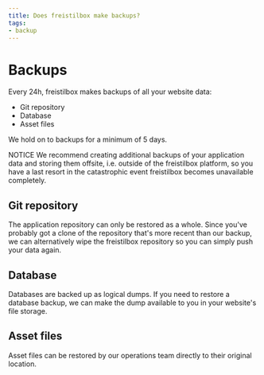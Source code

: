 ```yaml
---
title: Does freistilbox make backups?
tags:
- backup
---
```


# Backups

Every 24h, freistilbox makes backups of all your website data:

* Git repository
* Database
* Asset files

We hold on to backups for a minimum of 5 days.

<span class="label notice">NOTICE</span> We recommend creating additional
backups of your application data and storing them offsite, i.e. outside of the
freistilbox platform, so you have a last resort in the catastrophic event
freistilbox becomes unavailable completely.


## Git repository

The application repository can only be restored as a whole. Since you've
probably got a clone of the repository that's more recent than our backup, we
can alternatively wipe the freistilbox repository so you can simply push your
data again.

## Database

Databases are backed up as logical dumps. If you need to restore a database
backup, we can make the dump available to you in your website's file storage.

## Asset files

Asset files can be restored by our operations team directly to their original
location.
